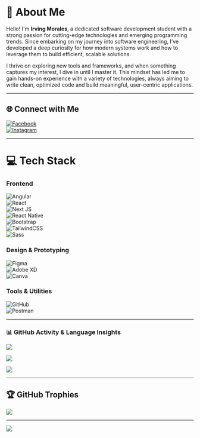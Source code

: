 # 💫 About Me

Hello! I'm **Irving Morales**, a dedicated software development student with a strong passion for cutting-edge technologies and emerging programming trends. Since embarking on my journey into software engineering, I’ve developed a deep curiosity for how modern systems work and how to leverage them to build efficient, scalable solutions.

I thrive on exploring new tools and frameworks, and when something captures my interest, I dive in until I master it. This mindset has led me to gain hands-on experience with a variety of technologies, always aiming to write clean, optimized code and build meaningful, user-centric applications.

---

## 🌐 Connect with Me

[![Facebook](https://img.shields.io/badge/Facebook-%231877F2.svg?logo=Facebook&logoColor=white&style=for-the-badge)](https://www.facebook.com/irving.moralesdom)  
[![Instagram](https://img.shields.io/badge/Instagram-%23E4405F.svg?logo=Instagram&logoColor=white&style=for-the-badge)](https://instagram.com/irving_mordo_)

---

# 💻 Tech Stack

### Frontend
![Angular](https://img.shields.io/badge/angular-%23DD0031.svg?style=for-the-badge&logo=angular&logoColor=white)  
![React](https://img.shields.io/badge/react-%2320232a.svg?style=for-the-badge&logo=react&logoColor=%2361DAFB)  
![Next JS](https://img.shields.io/badge/Next.js-000000?style=for-the-badge&logo=nextdotjs&logoColor=white)  
![React Native](https://img.shields.io/badge/react_native-%2320232a.svg?style=for-the-badge&logo=react&logoColor=%2361DAFB)  
![Bootstrap](https://img.shields.io/badge/bootstrap-%238511FA.svg?style=for-the-badge&logo=bootstrap&logoColor=white)  
![TailwindCSS](https://img.shields.io/badge/tailwindcss-%2338B2AC.svg?style=for-the-badge&logo=tailwind-css&logoColor=white)  
![Sass](https://img.shields.io/badge/Sass-%23CC6699.svg?style=for-the-badge&logo=sass&logoColor=white)

### Design & Prototyping
![Figma](https://img.shields.io/badge/figma-%23F24E1E.svg?style=for-the-badge&logo=figma&logoColor=white)  
![Adobe XD](https://img.shields.io/badge/Adobe%20XD-470137?style=for-the-badge&logo=Adobe%20XD&logoColor=%23FF61F6)  
![Canva](https://img.shields.io/badge/Canva-%2300C4CC.svg?style=for-the-badge&logo=Canva&logoColor=white)

### Tools & Utilities
![GitHub](https://img.shields.io/badge/github-%23121011.svg?style=for-the-badge&logo=github&logoColor=white)  
![Postman](https://img.shields.io/badge/Postman-FF6C37?style=for-the-badge&logo=postman&logoColor=white)

---

### 📊 GitHub Activity & Language Insights

<!-- Perfil personal con estilo `radical`, íconos, commits privados y título personalizado -->
![](https://github-readme-stats.vercel.app/api?username=IrvingMordo&theme=radical&hide_border=true&include_all_commits=true&count_private=true&show_icons=true&custom_title=Irving%20Morales%E2%80%99%20GitHub%20Stats)

<!-- Racha de contribuciones con tema `tokyonight`, borde oculto y colores vibrantes -->
![](https://github-readme-streak-stats.herokuapp.com/?user=IrvingMordo&theme=tokyonight&hide_border=true&date_format=M%20j%5B%2C%20Y%5D&ring_color=ff6ec7&fire_color=f0932b)

<!-- Lenguajes más usados, layout compacto, y título personalizado -->
![](https://github-readme-stats.vercel.app/api/top-langs/?username=IrvingMordo&theme=gruvbox&hide_border=true&layout=compact&langs_count=6&hide=html,css&custom_title=Most%20Used%20Languages)


---
## 🏆 GitHub Trophies

![](https://github-profile-trophy.vercel.app/?username=IrvingMordo&theme=darkhub&no-frame=false&no-bg=true&margin-w=4)

---

[![](https://visitcount.itsvg.in/api?id=IrvingMordo&icon=0&color=0)](https://visitcount.itsvg.in)

<!-- Proudly generated with GPRM ( https://gprm.itsvg.in ) -->
